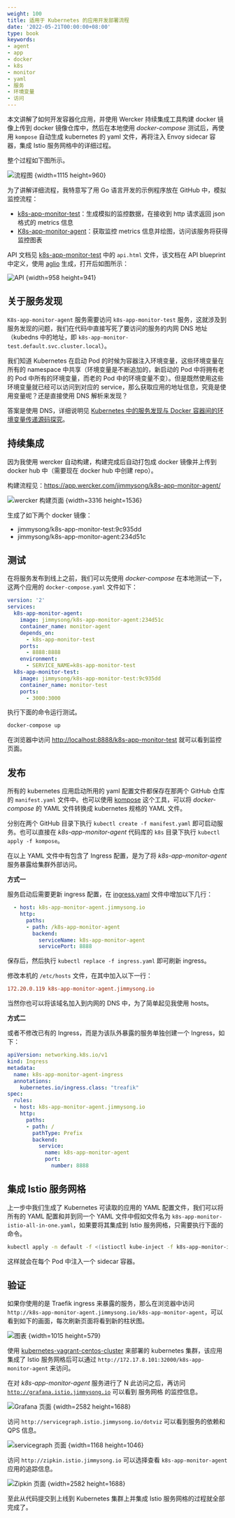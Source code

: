 ```yaml
---
weight: 100
title: 适用于 Kubernetes 的应用开发部署流程
date: '2022-05-21T00:00:00+08:00'
type: book
keywords:
- agent
- app
- docker
- k8s
- monitor
- yaml
- 服务
- 环境变量
- 访问
---
```



本文讲解了如何开发容器化应用，并使用 Wercker 持续集成工具构建 docker 镜像上传到 docker 镜像仓库中，然后在本地使用 *docker-compose* 测试后，再使用 `kompose` 自动生成 kubernetes 的 yaml 文件，再将注入 Envoy sidecar 容器，集成 Istio 服务网格中的详细过程。

整个过程如下图所示。

![流程图](https://assets.jimmysong.io/images/book/kubernetes-handbook/devops/deploy-applications-in-kubernetes/how-to-use-kubernetes-with-istio.webp)
{width=1115 height=960}

为了讲解详细流程，我特意写了用 Go 语言开发的示例程序放在 GitHub 中，模拟监控流程：

- [k8s-app-monitor-test](https://github.com/rootsongjc/k8s-app-monitor-test)：生成模拟的监控数据，在接收到 http 请求返回 json 格式的 metrics 信息
- [K8s-app-monitor-agent](https://github.com/rootsongjc/k8s-app-monitor-agent)：获取监控 metrics 信息并绘图，访问该服务将获得监控图表

API 文档见 [k8s-app-monitor-test](https://github.com/rootsongjc/k8s-app-monitor-test) 中的 `api.html` 文件，该文档在 API blueprint 中定义，使用 [aglio](https://github.com/danielgtaylor/aglio) 生成，打开后如图所示：

![API](https://assets.jimmysong.io/images/book/kubernetes-handbook/devops/deploy-applications-in-kubernetes/k8s-app-monitor-test-api-doc.webp)
{width=958 height=941}

## 关于服务发现

`K8s-app-monitor-agent` 服务需要访问 `k8s-app-monitor-test` 服务，这就涉及到服务发现的问题，我们在代码中直接写死了要访问的服务的内网 DNS 地址（kubedns 中的地址，即 `k8s-app-monitor-test.default.svc.cluster.local`）。

我们知道 Kubernetes 在启动 Pod 的时候为容器注入环境变量，这些环境变量在所有的 namespace 中共享（环境变量是不断追加的，新启动的 Pod 中将拥有老的 Pod 中所有的环境变量，而老的 Pod 中的环境变量不变）。但是既然使用这些环境变量就已经可以访问到对应的 service，那么获取应用的地址信息，究竟是使用变量呢？还是直接使用 DNS 解析来发现？

答案是使用 DNS，详细说明见 [Kubernetes 中的服务发现与 Docker 容器间的环境变量传递源码探究](/blog/exploring-kubernetes-env-with-docker/)。

## 持续集成

因为我使用 wercker 自动构建，构建完成后自动打包成 docker 镜像并上传到 docker hub 中（需要现在 docker hub 中创建 repo）。

构建流程见：<https://app.wercker.com/jimmysong/k8s-app-monitor-agent/>

![wercker 构建页面](https://assets.jimmysong.io/images/book/kubernetes-handbook/devops/deploy-applications-in-kubernetes/k8s-app-monitor-agent-wercker.webp)
{width=3316 height=1536}

生成了如下两个 docker 镜像：

- jimmysong/k8s-app-monitor-test:9c935dd
- jimmysong/k8s-app-monitor-agent:234d51c

## 测试

在将服务发布到线上之前，我们可以先使用 *docker-compose* 在本地测试一下，这两个应用的 `docker-compose.yaml` 文件如下：

```yaml
version: '2'
services:
  k8s-app-monitor-agent:
    image: jimmysong/k8s-app-monitor-agent:234d51c
    container_name: monitor-agent
    depends_on:
      - k8s-app-monitor-test
    ports:
      - 8888:8888
    environment:
      - SERVICE_NAME=k8s-app-monitor-test
  k8s-app-monitor-test:
    image: jimmysong/k8s-app-monitor-test:9c935dd
    container_name: monitor-test
    ports:
      - 3000:3000
```

执行下面的命令运行测试。

```bash
docker-compose up
```

在浏览器中访问 <http://localhost:8888/k8s-app-monitor-test> 就可以看到监控页面。

## 发布

所有的 kubernetes 应用启动所用的 yaml 配置文件都保存在那两个 GitHub 仓库的 `manifest.yaml` 文件中。也可以使用 [kompose](https://github.com/kubernetes/kompose) 这个工具，可以将 *docker-compose* 的 YAML 文件转换成 kubernetes 规格的 YAML 文件。

分别在两个 GitHub 目录下执行 `kubectl create -f manifest.yaml` 即可启动服务。也可以直接在 *k8s-app-monitor-agent* 代码库的 `k8s` 目录下执行 `kubectl apply -f kompose`。

在以上 YAML 文件中有包含了 Ingress 配置，是为了将 *k8s-app-monitor-agent* 服务暴露给集群外部访问。

**方式一**

服务启动后需要更新 ingress 配置，在 [ingress.yaml](https://jimmysong.io/kubernetes-handbook/manifests/traefik-ingress/ingress.yaml) 文件中增加以下几行：

```yaml
  - host: k8s-app-monitor-agent.jimmysong.io
    http:
      paths:
      - path: /k8s-app-monitor-agent
        backend:
          serviceName: k8s-app-monitor-agent
          servicePort: 8888
```

保存后，然后执行 `kubectl replace -f ingress.yaml` 即可刷新 ingress。

修改本机的 `/etc/hosts` 文件，在其中加入以下一行：

```ini
172.20.0.119 k8s-app-monitor-agent.jimmysong.io
```

当然你也可以将该域名加入到内网的 DNS 中，为了简单起见我使用 hosts。

**方式二**

或者不修改已有的 Ingress，而是为该队外暴露的服务单独创建一个 Ingress，如下：

```yaml
apiVersion: networking.k8s.io/v1
kind: Ingress
metadata:
  name: k8s-app-monitor-agent-ingress
  annotations:
    kubernetes.io/ingress.class: "treafik"
spec:
  rules:
  - host: k8s-app-monitor-agent.jimmysong.io
    http:
      paths:
      - path: /
        pathType: Prefix
        backend:
          service:
            name: k8s-app-monitor-agent
            port:
              number: 8888
```

## 集成 Istio 服务网格

上一步中我们生成了 Kubernetes 可读取的应用的 YAML 配置文件，我们可以将所有的 YAML 配置和并到同一个 YAML 文件中假如文件名为 `k8s-app-monitor-istio-all-in-one.yaml`，如果要将其集成到 Istio 服务网格，只需要执行下面的命令。

```bash
kubectl apply -n default -f <(istioctl kube-inject -f k8s-app-monitor-istio-all-in-one.yaml)
```

这样就会在每个 Pod 中注入一个 sidecar 容器。

## 验证

如果你使用的是 Traefik ingress 来暴露的服务，那么在浏览器中访问 `http://k8s-app-monitor-agent.jimmysong.io/k8s-app-monitor-agent`，可以看到如下的画面，每次刷新页面将看到新的柱状图。

![图表](https://assets.jimmysong.io/images/book/kubernetes-handbook/devops/deploy-applications-in-kubernetes/k8s-app-monitor-agent.webp)
{width=1015 height=579}

使用 [kubernetes-vagrant-centos-cluster](https://github.com/rootsongjc/kubernetes-vagrant-centos-cluster) 来部署的 kubernetes 集群，该应用集成了 Istio 服务网格后可以通过 `http://172.17.8.101:32000/k8s-app-monitor-agent` 来访问。

在对 *k8s-app-monitor-agent* 服务进行了 N 此访问之后，再访问 [`http://grafana.istio.jimmysong.io`](http://grafana.istio.jimmysong.io/) 可以看到 服务网格 的监控信息。

![Grafana 页面](https://assets.jimmysong.io/images/book/kubernetes-handbook/devops/deploy-applications-in-kubernetes/k8s-app-monitor-istio-grafana.webp)
{width=2582 height=1688}

访问 `http://servicegraph.istio.jimmysong.io/dotviz` 可以看到服务的依赖和 QPS 信息。

![servicegraph 页面](https://assets.jimmysong.io/images/book/kubernetes-handbook/devops/deploy-applications-in-kubernetes/k8s-app-monitor-istio-servicegraph-dotviz.webp)
{width=1168 height=1046}

访问 `http://zipkin.istio.jimmysong.io` 可以选择查看 `k8s-app-monitor-agent` 应用的追踪信息。

![Zipkin 页面](https://assets.jimmysong.io/images/book/kubernetes-handbook/devops/deploy-applications-in-kubernetes/k8s-app-monitor-istio-zipkin.webp)
{width=2582 height=1688}

至此从代码提交到上线到 Kubernetes 集群上并集成 Istio 服务网格的过程就全部完成了。
